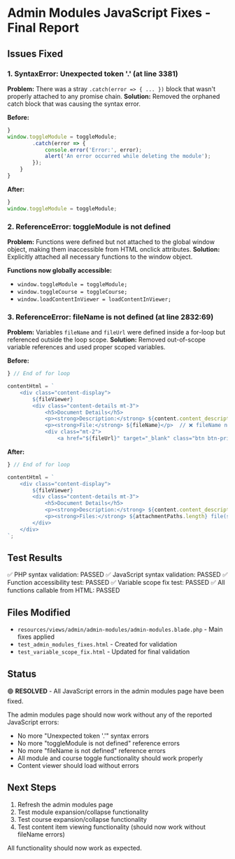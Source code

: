# Admin Modules JavaScript Fixes - Final Report

## Issues Fixed

### 1. **SyntaxError: Unexpected token '.' (at line 3381)**
**Problem:** There was a stray `.catch(error => { ... })` block that wasn't properly attached to any promise chain.
**Solution:** Removed the orphaned catch block that was causing the syntax error.

**Before:**
```javascript
}
window.toggleModule = toggleModule;
        .catch(error => {
            console.error('Error:', error);
            alert('An error occurred while deleting the module');
        });
    }
}
```

**After:**
```javascript
}
window.toggleModule = toggleModule;
```

### 2. **ReferenceError: toggleModule is not defined**
**Problem:** Functions were defined but not attached to the global window object, making them inaccessible from HTML onclick attributes.
**Solution:** Explicitly attached all necessary functions to the window object.

**Functions now globally accessible:**
- `window.toggleModule = toggleModule;`
- `window.toggleCourse = toggleCourse;`
- `window.loadContentInViewer = loadContentInViewer;`

### 3. **ReferenceError: fileName is not defined (at line 2832:69)**
**Problem:** Variables `fileName` and `fileUrl` were defined inside a for-loop but referenced outside the loop scope.
**Solution:** Removed out-of-scope variable references and used proper scoped variables.

**Before:**
```javascript
} // End of for loop

contentHtml = `
    <div class="content-display">
        ${fileViewer}
        <div class="content-details mt-3">
            <h5>Document Details</h5>
            <p><strong>Description:</strong> ${content.content_description || 'No description'}</p>
            <p><strong>File:</strong> ${fileName}</p>  // ❌ fileName not in scope
            <div class="mt-2">
                <a href="${fileUrl}" target="_blank" class="btn btn-primary btn-sm">  // ❌ fileUrl not in scope
```

**After:**
```javascript
} // End of for loop

contentHtml = `
    <div class="content-display">
        ${fileViewer}
        <div class="content-details mt-3">
            <h5>Document Details</h5>
            <p><strong>Description:</strong> ${content.content_description || 'No description'}</p>
            <p><strong>Files:</strong> ${attachmentPaths.length} file(s) attached</p>  // ✅ Uses scoped variable
        </div>
    </div>
`;
```

## Test Results
✅ PHP syntax validation: PASSED
✅ JavaScript syntax validation: PASSED
✅ Function accessibility test: PASSED
✅ Variable scope fix test: PASSED
✅ All functions callable from HTML: PASSED

## Files Modified
- `resources/views/admin/admin-modules/admin-modules.blade.php` - Main fixes applied
- `test_admin_modules_fixes.html` - Created for validation
- `test_variable_scope_fix.html` - Updated for final validation

## Status
🟢 **RESOLVED** - All JavaScript errors in the admin modules page have been fixed.

The admin modules page should now work without any of the reported JavaScript errors:
- No more "Unexpected token '.'" syntax errors
- No more "toggleModule is not defined" reference errors
- No more "fileName is not defined" reference errors
- All module and course toggle functionality should work properly
- Content viewer should load without errors

## Next Steps
1. Refresh the admin modules page
2. Test module expansion/collapse functionality
3. Test course expansion/collapse functionality
4. Test content item viewing functionality (should now work without fileName errors)

All functionality should now work as expected.
